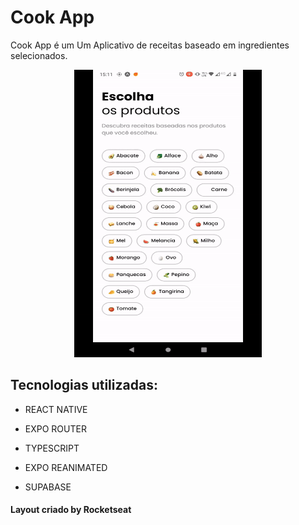# Cook App

Cook App é um Um Aplicativo de receitas baseado em ingredientes selecionados.

 <p align="center">
    <img width="300" height="460" src="./cook-app-view.gif">
 </p>

## Tecnologias utilizadas:

- REACT NATIVE

- EXPO ROUTER

- TYPESCRIPT

- EXPO REANIMATED

- SUPABASE

#### Layout criado by Rocketseat
